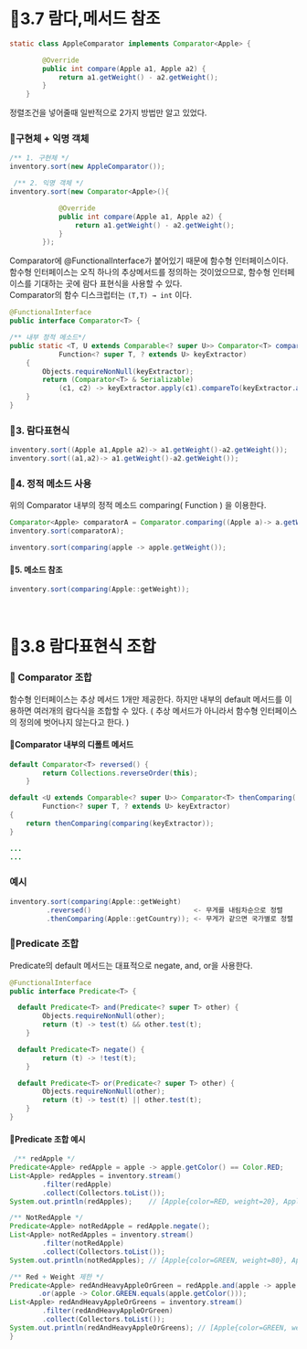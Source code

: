 # 📌3.7 람다,메서드 참조

``` java
static class AppleComparator implements Comparator<Apple> {

        @Override
        public int compare(Apple a1, Apple a2) {
            return a1.getWeight() - a2.getWeight();
        }
    }
```
정렬조건을 넣어줄때 일반적으로 2가지 방법만 알고 있었다.
### 📘구현체 + 익명 객체
``` java
/** 1. 구현체 */
inventory.sort(new AppleComparator());

 /** 2. 익명 객체 */
inventory.sort(new Comparator<Apple>(){

            @Override
            public int compare(Apple a1, Apple a2) {
                return a1.getWeight() - a2.getWeight();
            }
        });
```

Comparator에 @FunctionalInterface가 붙어있기 때문에 함수형 인터페이스이다.
함수형 인터페이스는 오직 하나의 추상메서드를 정의하는 것이었으므로, 함수형 인터페이스를 기대하는 곳에 람다 표현식을 사용할 수 있다.
<br>
Comparator의 함수 디스크럽터는 `(T,T) → int` 이다.

``` java
@FunctionalInterface
public interface Comparator<T> {

/** 내부 정적 메소드*/
public static <T, U extends Comparable<? super U>> Comparator<T> comparing(
            Function<? super T, ? extends U> keyExtractor)
    {
        Objects.requireNonNull(keyExtractor);
        return (Comparator<T> & Serializable)
            (c1, c2) -> keyExtractor.apply(c1).compareTo(keyExtractor.apply(c2));
    }
}
```
### 📘3. 람다표현식 
``` java
inventory.sort((Apple a1,Apple a2)-> a1.getWeight()-a2.getWeight());
inventory.sort((a1,a2)-> a1.getWeight()-a2.getWeight());
```
### 📘4. 정적 메소드 사용
위의 Comparator 내부의 정적 메소드 comparing( Function ) 을 이용한다.
``` java
Comparator<Apple> comparatorA = Comparator.comparing((Apple a)-> a.getWeight());
inventory.sort(comparatorA);

inventory.sort(comparing(apple -> apple.getWeight());
```
#### 📘5. 메소드 참조
``` java
inventory.sort(comparing(Apple::getWeight));
```
<br>

# 📌3.8 람다표현식 조합 
### 📘 Comparator 조합
함수형  인터페이스는 추상 메서드 1개만 제공한다.
하지만 내부의 default 메서드를 이용하면 여러개의 람다식을 조합할 수 있다.
( 추상 메서드가 아니라서 함수형 인터페이스의 정의에 벗어나지 않는다고 한다. ) 
<br>
#### 📜Comparator 내부의 디폴트 메서드
``` java
default Comparator<T> reversed() {
        return Collections.reverseOrder(this);
    }

default <U extends Comparable<? super U>> Comparator<T> thenComparing(
        Function<? super T, ? extends U> keyExtractor)
{
    return thenComparing(comparing(keyExtractor));
}

...
...
```
### 예시
``` java
inventory.sort(comparing(Apple::getWeight)
         .reversed()                         <- 무게를 내림차순으로 정렬 
         .thenComparing(Apple::getCountry)); <- 무게가 같으면 국가별로 정렬 
```
### 📘Predicate 조합
Predicate의 default 메서드는 대표적으로 negate, and, or을 사용한다.
``` java
@FunctionalInterface
public interface Predicate<T> {

  default Predicate<T> and(Predicate<? super T> other) {
        Objects.requireNonNull(other);
        return (t) -> test(t) && other.test(t);
    }

  default Predicate<T> negate() {
        return (t) -> !test(t);
    }

  default Predicate<T> or(Predicate<? super T> other) {
        Objects.requireNonNull(other);
        return (t) -> test(t) || other.test(t);
    }
}
```
#### 📜Predicate 조합 예시
``` java
 /** redApple */
Predicate<Apple> redApple = apple -> apple.getColor() == Color.RED;
List<Apple> redApples = inventory.stream()
        .filter(redApple)
        .collect(Collectors.toList());
System.out.println(redApples);    // [Apple{color=RED, weight=20}, Apple{color=RED, weight=120}]

/** NotRedApple */
Predicate<Apple> notRedApple = redApple.negate();
List<Apple> notRedApples = inventory.stream()
        .filter(notRedApple)
        .collect(Collectors.toList());
System.out.println(notRedApples); // [Apple{color=GREEN, weight=80}, Apple{color=GREEN, weight=155}]

/** Red + Weight 제한 */
Predicate<Apple> redAndHeavyAppleOrGreen = redApple.and(apple -> apple.getWeight()>100)
       .or(apple -> Color.GREEN.equals(apple.getColor()));
List<Apple> redAndHeavyAppleOrGreens = inventory.stream()
        .filter(redAndHeavyAppleOrGreen)
        .collect(Collectors.toList());
System.out.println(redAndHeavyAppleOrGreens); // [Apple{color=GREEN, weight=80}, Apple{color=RED, weight=120}, Apple{color=GREEN, weight=155}]
}
```
